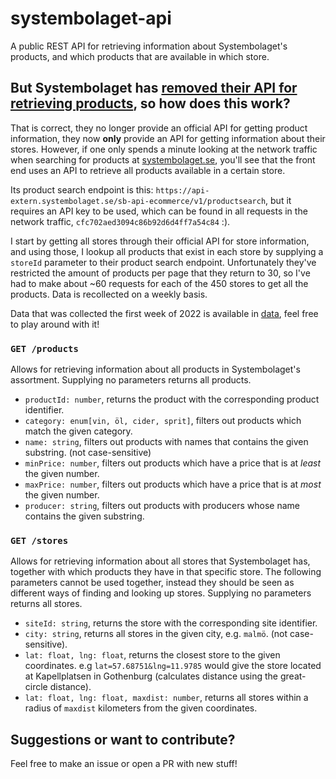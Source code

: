 # systembolaget-api

A public REST API for retrieving information about Systembolaget's products, and which products that are available in which store.

## But Systembolaget has [removed their API for retrieving products](https://api-portal.systembolaget.se/api-update-blog/changes-in-the-api-portal), so how does this work?

That is correct, they no longer provide an official API for getting product information, they now **only** provide an API for getting information about their stores. However, if one only spends a minute looking at the network traffic when searching for products at [systembolaget.se](https://www.systembolaget.se), you'll see that the front end uses an API to retrieve all products available in a certain store. 

Its product search endpoint is this: `https://api-extern.systembolaget.se/sb-api-ecommerce/v1/productsearch`, but it requires an API key to be used, which can be found in all requests in the network traffic, `cfc702aed3094c86b92d6d4ff7a54c84` :).

I start by getting all stores through their official API for store information, and using those, I lookup all products that exist in each store by supplying a `storeId` parameter to their product search endpoint. Unfortunately they've restricted the amount of products per page that they return to 30, so I've had to make about ~60 requests for each of the 450 stores to get all the products. Data is recollected on a weekly basis.

Data that was collected the first week of 2022 is available in [data](/data), feel free to play around with it!

### `GET /products` 
Allows for retrieving information about all products in Systembolaget's assortment. Supplying no parameters returns all products.

- `productId: number`, returns the product with the corresponding product identifier.
- `category: enum[vin, öl, cider, sprit]`, filters out products which match the given category.
- `name: string`, filters out products with names that contains the given substring. (not case-sensitive)
- `minPrice: number`, filters out products which have a price that is at *least* the given number.
- `maxPrice: number`, filters out products which have a price that is at *most* the given number.
- `producer: string`, filters out products with producers whose name contains the given substring. 

### `GET /stores` 
Allows for retrieving information about all stores that Systembolaget has, together with which products they have in that specific store. The following parameters cannot be used together, instead they should be seen as different ways of finding and looking up stores. Supplying no parameters returns all stores.

- `siteId: string`, returns the store with the corresponding site identifier.
- `city: string`, returns all stores in the given city, e.g. `malmö`. (not case-sensitive).
- `lat: float, lng: float`, returns the closest store to the given coordinates. e.g `lat=57.68751&lng=11.9785` would give the store located at Kapellplatsen in Gothenburg (calculates distance using the great-circle distance).
- `lat: float, lng: float, maxdist: number`, returns all stores within a radius of `maxdist` kilometers from the given coordinates.

## Suggestions or want to contribute?

Feel free to make an issue or open a PR with new stuff! 
